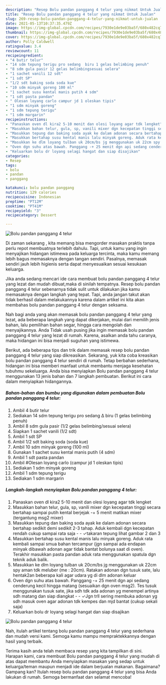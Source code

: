 ```yaml
---
description: "Resep Bolu pandan panggang 4 telur yang nikmat Untuk Jualan"
title: "Resep Bolu pandan panggang 4 telur yang nikmat Untuk Jualan"
slug: 269-resep-bolu-pandan-panggang-4-telur-yang-nikmat-untuk-jualan
date: 2021-05-13T10:37:35.479Z
image: https://img-global.cpcdn.com/recipes/7930e1de9e03ba5f/680x482cq70/bolu-pandan-panggang-4-telur-foto-resep-utama.jpg
thumbnail: https://img-global.cpcdn.com/recipes/7930e1de9e03ba5f/680x482cq70/bolu-pandan-panggang-4-telur-foto-resep-utama.jpg
cover: https://img-global.cpcdn.com/recipes/7930e1de9e03ba5f/680x482cq70/bolu-pandan-panggang-4-telur-foto-resep-utama.jpg
author: Polly Caldwell
ratingvalue: 3.4
reviewcount: 11
recipeingredient:
- "4 butir telur"
- "14 sdm tepung terigu pro sedang  biru 1 gelas belimbing penuh"
- "8 sdm gula pasir 12 gelas belimbingsesuai selera"
- "1 sachet vanili 12 sdt"
- "1 sdt SP"
- "1/2 sdt baking soda soda kue"
- "10 sdm minyak goreng 100 ml"
- "1 sachet susu kental manis putih 4 sdm"
- "1 sdt pasta pandan"
- " Olesan loyang carlo campur jd 1 oleskan tipis"
- "1 sdm minyak goreng"
- "1 sdm tepung terigu"
- "1 sdm margarin"
recipeinstructions:
- "Panaskan oven dl kira2 5-10 menit dan olesi loyang agar tdk lengket"
- "Masukkan bahan telur, gula, sp, vanili mixer dgn kecepatan tinggi secara bertahap sampai putih kental berjejak -+ 5 menit matikan mixer (tergantung msg2 mixer)"
- "Masukkan tepung dan baking soda ayak ke dalam adonan secara bertahap sedikit demi sedikit 2-3 tahap. Aduk kembali dgn kecepatan rendah cukup sampai rata saja  ✓takaran tepung lihat gambar 2 dan 3"
- "Masukkan bertahap susu kental manis lalu minyak goreng. Aduk rata kembali sampai smua bahan tercampur (jgn sampai ada endapan minyak dibawah adonan agar tidak bantat bolunya saat di oven). Terakhir masukkan pasta pandan aduk rata menggunakan spatula dgn teknik aduk balik."
- "Masukkan ke dlm loyang tulban uk 20cm/bs jg menggunakan uk 22cm spy aman tdk meluber (me : 20cm). Ratakan adonan dgn tusuk sate, lalu hentak2an beberapa kali agar udara yg di dlm adonan keluar"
- "Oven dgn suhu atas bawah. Panggang -+ 25 menit dgn api sedang cenderung kecil hingga matang (sesuaikan dgn oven msg2). Tes tusuk menggunakan tusuk sate, jika sdh tdk ada adonan yg menempel artinya sdh matang dan siap diangkat  ✓Jgn trll sering membuka adonan yg sdh masuk oven agar adonan tdk kempes dan mjd bantat (cukup sekali saja)"
- "Keluarkan bolu dr loyang selagi hangat dan siap disajikan"
categories:
- Resep
tags:
- bolu
- pandan
- panggang

katakunci: bolu pandan panggang 
nutrition: 129 calories
recipecuisine: Indonesian
preptime: "PT12M"
cooktime: "PT41M"
recipeyield: "3"
recipecategory: Dessert

---
```



![Bolu pandan panggang 4 telur](https://img-global.cpcdn.com/recipes/7930e1de9e03ba5f/680x482cq70/bolu-pandan-panggang-4-telur-foto-resep-utama.jpg)

Di zaman  sekarang , kita memang bisa mengorder masakan praktis tanpa perlu repot membuatnya terlebih dahulu. Tapi, untuk kamu yang ingin menyajikan hidangan istimewa pada keluarga tercinta, maka kamu memang lebih bagus memasaknya dengan tangan sendiri. Pasalnya, memasak sendiri jauh lebih higienis serta dapat menyesuaikan sesuai kesukaan keluarga.

Jika anda sedang mencari ide cara membuat bolu pandan panggang 4 telur yang lezat dan mudah dibuat,maka di sinilah tempatnya. Resep bolu pandan panggang 4 telur  sebenarnya tidak sulit untuk dilakukan jika kamu memasaknya dengan langkah yang tepat. Tapi, anda jangan takut akan tidak berhasil dalam melakukannya 
karena dalam artikel ini kita akan membahas bolu pandan panggang 4 telur dengan seksama.  



Nah bagi anda yang akan memasak bolu pandan panggang 4 telur yang lezat, ada beberapa langkah yang dapat dikerjakan, mulai dari memilih jenis bahan, lalu pemilihan bahan segar, hingga cara mengolah dan menyajikannya. Anda Tidak usah pusing jika ingin memasak bolu pandan panggang 4 telur yang lezat di rumah. Karena, asalkan anda  tahu caranya, maka hidangan ini bisa menjadi suguhan yang istimewa.

Berikut, ada beberapa tips dan trik dalam memasak resep bolu pandan panggang 4 telur yang siap dikreasikan. Sekarang, yuk kita coba kreasikan bolu pandan panggang 4 telur sendiri di rumah. Tetap berbahan sederhana, hidangan ini bisa memberi manfaat untuk membantu menjaga kesehatan tubuhmu sekeluarga. Anda bisa menyiapkan Bolu pandan panggang 4 telur menggunakan 13 jenis bahan dan 7 langkah pembuatan. Berikut ini cara dalam menyiapkan hidangannya.

<!--inarticleads1-->

##### Bahan-bahan dan bumbu yang digunakan dalam pembuatan Bolu pandan panggang 4 telur:

1. Ambil 4 butir telur
1. Sediakan 14 sdm tepung terigu pro sedang ∆ biru (1 gelas belimbing penuh)
1. Ambil 8 sdm gula pasir (1/2 gelas belimbing/sesuai selera)
1. Siapkan 1 sachet vanili (1/2 sdt)
1. Ambil 1 sdt SP
1. Ambil 1/2 sdt baking soda (soda kue)
1. Ambil 10 sdm minyak goreng (100 ml)
1. Gunakan 1 sachet susu kental manis putih (4 sdm)
1. Ambil 1 sdt pasta pandan
1. Ambil  #Olesan loyang carlo (campur jd 1 oleskan tipis)
1. Sediakan 1 sdm minyak goreng
1. Ambil 1 sdm tepung terigu
1. Sediakan 1 sdm margarin




<!--inarticleads2-->

##### Langkah-langkah menyiapkan Bolu pandan panggang 4 telur:

1. Panaskan oven dl kira2 5-10 menit dan olesi loyang agar tdk lengket
1. Masukkan bahan telur, gula, sp, vanili mixer dgn kecepatan tinggi secara bertahap sampai putih kental berjejak -+ 5 menit matikan mixer (tergantung msg2 mixer)
1. Masukkan tepung dan baking soda ayak ke dalam adonan secara bertahap sedikit demi sedikit 2-3 tahap. Aduk kembali dgn kecepatan rendah cukup sampai rata saja -  - ✓takaran tepung lihat gambar 2 dan 3
1. Masukkan bertahap susu kental manis lalu minyak goreng. Aduk rata kembali sampai smua bahan tercampur (jgn sampai ada endapan minyak dibawah adonan agar tidak bantat bolunya saat di oven). Terakhir masukkan pasta pandan aduk rata menggunakan spatula dgn teknik aduk balik.
1. Masukkan ke dlm loyang tulban uk 20cm/bs jg menggunakan uk 22cm spy aman tdk meluber (me : 20cm). Ratakan adonan dgn tusuk sate, lalu hentak2an beberapa kali agar udara yg di dlm adonan keluar
1. Oven dgn suhu atas bawah. Panggang -+ 25 menit dgn api sedang cenderung kecil hingga matang (sesuaikan dgn oven msg2). Tes tusuk menggunakan tusuk sate, jika sdh tdk ada adonan yg menempel artinya sdh matang dan siap diangkat -  - ✓Jgn trll sering membuka adonan yg sdh masuk oven agar adonan tdk kempes dan mjd bantat (cukup sekali saja)
1. Keluarkan bolu dr loyang selagi hangat dan siap disajikan
<img src="//assets-global.cpcdn.com/assets/icons/button_play-2c75c40dde080a61004c1f40b05d8f140eaff45d7e9e6481dc71c63d2e7c4909.png" alt="Bolu pandan panggang 4 telur">



Nah, itulah artikel tentang  bolu pandan panggang 4 telur  yang sederhana dan mudah versi kami. Semoga kamu mampu mempraktekkannya dengan hasil yang terbaik. 

Terima kasih anda telah membaca resep yang kita tampilkan di sini. Harapan kami, cara membuat  Bolu pandan panggang 4 telur yang mudah di atas dapat membantu Anda menyiapkan masakan yang sedap untuk keluarga/teman maupun menjadi ide dalam berjualan makanan. Bagaimana? Gampang kan? Itulah resep bolu pandan panggang 4 telur yang bisa Anda lakukan di rumah. Semoga bermanfaat dan selamat mencoba!


